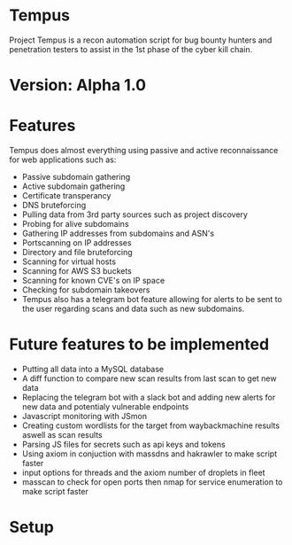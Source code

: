 # Tempus
Project Tempus is a recon automation script for bug bounty hunters and penetration testers to assist in the 1st phase of the cyber kill chain.

# Version: Alpha 1.0

# Features

Tempus does almost everything using passive and active reconnaissance for web applications such as:

* Passive subdomain gathering
* Active subdomain gathering
* Certificate transperancy 
* DNS bruteforcing
* Pulling data from 3rd party sources such as project discovery
* Probing for alive subdomains
* Gathering IP addresses from subdomains and ASN's
* Portscanning on IP addresses
* Directory and file bruteforcing
* Scanning for virtual hosts
* Scanning for AWS S3 buckets
* Scanning for known CVE's on IP space
* Checking for subdomain takeovers
* Tempus also has a telegram bot feature allowing for alerts to be sent to the user regarding scans and data such as new subdomains.

# Future features to be implemented
* Putting all data into a MySQL database
* A diff function to compare new scan results from last scan to get new data
* Replacing the telegram bot with a slack bot and adding new alerts for new data and potentialy vulnerable endpoints
* Javascript monitoring with JSmon
* Creating custom wordlists for the target from waybackmachine results aswell as scan results
* Parsing JS files for secrets such as api keys and tokens
* Using axiom in conjuction with massdns and hakrawler to make script faster
* input options for threads and the axiom number of droplets in fleet
* masscan to check for open ports then nmap for service enumeration to make script faster  

# Setup
